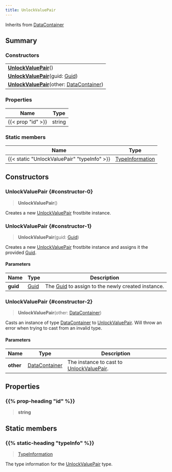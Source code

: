 ```yaml
---
title: UnlockValuePair
---
```


Inherits from 
[DataContainer](/vext/ref/shared/class/datacontainer)

## Summary
### Constructors
| |
| ----------- |
| **[UnlockValuePair](#constructor-0)**() |
| **[UnlockValuePair](#constructor-1)**(guid: [Guid](/vext/ref/shared/class/guid)) |
| **[UnlockValuePair](#constructor-2)**(other: [DataContainer](/vext/ref/shared/class/datacontainer)) |

### Properties
| Name | Type |
| ---- | ---- |
| {{< prop "id" >}} | string |

### Static members
| Name | Type |
| ---- | ---- |
| {{< static "UnlockValuePair" "typeInfo" >}} | [TypeInformation](/vext/ref/shared/class/typeinformation) |

## Constructors
### UnlockValuePair {#constructor-0}
> **UnlockValuePair**()

Creates a new [UnlockValuePair](/vext/ref/fb/unlockvaluepair) frostbite instance.

### UnlockValuePair {#constructor-1}
> **UnlockValuePair**(guid: [Guid](/vext/ref/shared/class/guid))

Creates a new [UnlockValuePair](/vext/ref/fb/unlockvaluepair) frostbite instance and assigns it the provided [Guid](/vext/ref/shared/class/guid).

#### Parameters
| Name | Type | Description |
| ---- | ---- | ----------- |
| **guid** | [Guid](/vext/ref/shared/class/guid) | The [Guid](/vext/ref/shared/class/guid) to assign to the newly created instance. |

### UnlockValuePair {#constructor-2}
> **UnlockValuePair**(other: [DataContainer](/vext/ref/shared/class/datacontainer))

Casts an instance of type [DataContainer](/vext/ref/shared/class/datacontainer) to [UnlockValuePair](/vext/ref/fb/unlockvaluepair). Will throw an error when trying to cast from an invalid type.

#### Parameters
| Name | Type | Description |
| ---- | ---- | ----------- |
| **other** | [DataContainer](/vext/ref/shared/class/datacontainer) | The instance to cast to [UnlockValuePair](/vext/ref/fb/unlockvaluepair). |

## Properties
### {{% prop-heading "id" %}}
> **string**

## Static members
### {{% static-heading "typeInfo" %}}
> [TypeInformation](/vext/ref/shared/class/typeinformation)

The type information for the [UnlockValuePair](/vext/ref/fb/unlockvaluepair) type.

